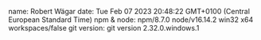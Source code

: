 
name: Robert Wägar
date: Tue Feb 07 2023 20:48:22 GMT+0100 (Central European Standard Time)
npm & node: npm/8.7.0 node/v16.14.2 win32 x64 workspaces/false
git version: git version 2.32.0.windows.1

